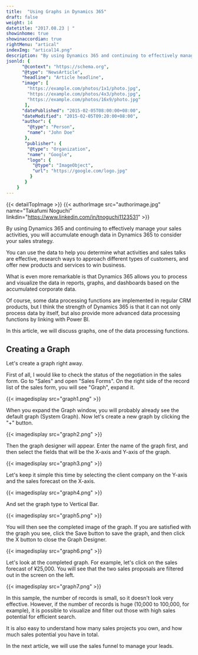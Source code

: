 ```yaml
---
title:  "Using Graphs in Dynamics 365"
draft: false
weight: 14
datetitle: "2017.08.23 | "
showinhome: true
showinaccordian: true
rightMenu: "artical"
indexImg: "artical14.png"
description: "By using Dynamics 365 and continuing to effectively manage your sales activities, you will accumulate enough data in Dynamics 365 to consider your sales strategy."
jsonld: {
      "@context": "https://schema.org",
      "@type": "NewsArticle",
      "headline": "Article headline",
      "image": [
        "https://example.com/photos/1x1/photo.jpg",
        "https://example.com/photos/4x3/photo.jpg",
        "https://example.com/photos/16x9/photo.jpg"
       ],
      "datePublished": "2015-02-05T08:00:00+08:00",
      "dateModified": "2015-02-05T09:20:00+08:00",
      "author": {
        "@type": "Person",
        "name": "John Doe"
       },
       "publisher": {
        "@type": "Organization",
        "name": "Google",
        "logo": {
          "@type": "ImageObject",
          "url": "https://google.com/logo.jpg"
         }
       }
    }
---
```

{{< detailTopImage >}}
{{< authorImage src="authorimage.jpg" name="Takafumi Noguchi" linkdin="https://www.linkedin.com/in/tnoguchi1123531" >}}
<!-- Intro  -->
By using Dynamics 365 and continuing to effectively manage your sales activities, you will accumulate enough data in Dynamics 365 to consider your sales strategy.

You can use the data to help you determine what activities and sales talks are effective, research ways to approach different types of customers, and offer new products and services to win business.

What is even more remarkable is that Dynamics 365 allows you to process and visualize the data in reports, graphs, and dashboards based on the accumulated corporate data.

Of course, some data processing functions are implemented in regular CRM products, but I think the strength of Dynamics 365 is that it can not only process data by itself, but also provide more advanced data processing functions by linking with Power BI.

In this article, we will discuss graphs, one of the data processing functions.

## Creating a Graph
Let's create a graph right away.

First of all, I would like to check the status of the negotiation in the sales form. Go to "Sales" and open "Sales Forms". On the right side of the record list of the sales form, you will see "Graph", expand it.
<!-- Image= graph1.png -->
{{< imagedisplay src="graph1.png" >}}

When you expand the Graph window, you will probably already see the default graph (System Graph). Now let's create a new graph by clicking the "+" button.
<!-- Image= graph2.png -->
{{< imagedisplay src="graph2.png" >}}

Then the graph designer will appear. Enter the name of the graph first, and then select the fields that will be the X-axis and Y-axis of the graph.
<!-- Image= graph3.png -->
{{< imagedisplay src="graph3.png" >}}

Let's keep it simple this time by selecting the client company on the Y-axis and the sales forecast on the X-axis.
<!-- Image= graph4.png -->
{{< imagedisplay src="graph4.png" >}}

And set the graph type to Vertical Bar.
<!-- Image= graph5.png -->
{{< imagedisplay src="graph5.png" >}}

You will then see the completed image of the graph. If you are satisfied with the graph you see, click the Save button to save the graph, and then click the X button to close the Graph Designer.
<!-- Image= graph6.png -->
{{< imagedisplay src="graph6.png" >}}

Let's look at the completed graph. For example, let's click on the sales forecast of ¥25,000. You will see that the two sales proposals are filtered out in the screen on the left.
<!-- Image= graph7.png -->
{{< imagedisplay src="graph7.png" >}}

In this sample, the number of records is small, so it doesn't look very effective. However, if the number of records is huge (10,000 to 100,000, for example), it is possible to visualize and filter out those with high sales potential for efficient search.

It is also easy to understand how many sales projects you own, and how much sales potential you have in total.

In the next article, we will use the sales funnel to manage your leads.